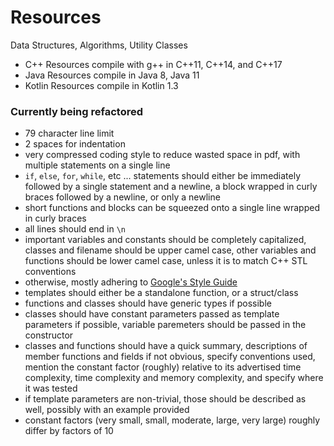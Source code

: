 # Resources
Data Structures, Algorithms, Utility Classes

- C++ Resources compile with g++ in C++11, C++14, and C++17  
- Java Resources compile in Java 8, Java 11  
- Kotlin Resources compile in Kotlin 1.3  

### Currently being refactored
- 79 character line limit  
- 2 spaces for indentation  
- very compressed coding style to reduce wasted space in pdf, with multiple
statements on a single line  
- `if`, `else`, `for`, `while`, etc ... statements should either be immediately
followed by a single statement and a newline, a block wrapped in curly braces
followed by a newline, or only a newline
- short functions and blocks can be squeezed onto a single line wrapped in
curly braces
- all lines should end in `\n`
- important variables and constants should be completely capitalized,
classes and filename should be upper camel case, other variables and functions
should be lower camel case, unless it is to match C++ STL conventions
- otherwise, mostly adhering to
[Google's Style Guide](https://google.github.io/styleguide/cppguide.html)
- templates should either be a standalone function, or a struct/class
- functions and classes should have generic types if possible
- classes should have constant parameters passed as template parameters if
possible, variable paremeters should be passed in the constructor
- classes and functions should have a quick summary, descriptions of
member functions and fields if not obvious, specify conventions used,
mention the constant factor (roughly) relative to its advertised time
complexity,  time complexity and memory complexity,
and specify where it was tested
- if template parameters are non-trivial, those should be described as well,
possibly with an example provided
- constant factors (very small, small, moderate, large, very large) roughly
differ by factors of 10
